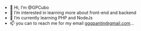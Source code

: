 - 👋 Hi, I’m @GPCubo
- 👀 I’m interested in learning more about front-end and backend
- 🌱 I’m currently learning PHP and NodeJs
- 📫 you can to reach me for my email gggpantin@gmail.com...

<!---
GPCubo/GPCubo is a ✨ special ✨ repository because its `README.md` (this file) appears on your GitHub profile.
You can click the Preview link to take a look at your changes.
--->
